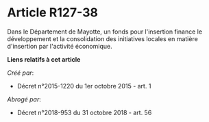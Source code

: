 # Article R127-38

Dans le Département de Mayotte, un fonds pour l'insertion finance le développement et la consolidation des initiatives
locales en matière d'insertion par l'activité économique.

**Liens relatifs à cet article**

_Créé par_:

  - Décret n°2015-1220 du 1er octobre 2015 - art. 1

_Abrogé par_:

  - Décret n°2018-953 du 31 octobre 2018 - art. 56
